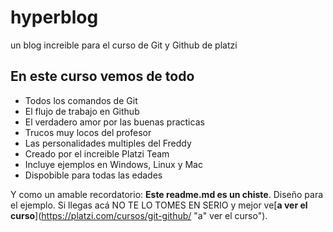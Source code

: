 # hyperblog
un blog increible para el curso de Git y Github de platzi

## En este curso vemos de todo
* Todos los comandos de Git
* El flujo de trabajo en Github
* El verdadero amor por las buenas practicas
* Trucos muy locos del profesor
* Las personalidades multiples del Freddy
* Creado por el increible Platzi Team
* Incluye ejemplos en Windows, Linux y Mac
* Dispobible para todas las edades


Y como un amable recordatorio: **Este readme.md es
un chiste**. Diseño para el ejemplo. Si llegas
acá NO TE LO TOMES EN SERIO y mejor ve[**a ver el 
curso**](https://platzi.com/cursos/git-github/ "a"
ver el curso"). 



